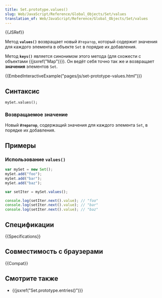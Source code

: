 ```yaml
---
title: Set.prototype.values()
slug: Web/JavaScript/Reference/Global_Objects/Set/values
translation_of: Web/JavaScript/Reference/Global_Objects/Set/values
---
```


{{JSRef}}

Метод **`values()`** возвращает новый `Итератор`, который содержит значения для каждого элемента в объекте `Set` в порядке их добавления.

Метод **`keys()`** является синонимом этого метода (для схожести с объектами {{jsxref("Map")}}). Он ведёт себя точно так же и возвращает **значения** элементов `Set`.

{{EmbedInteractiveExample("pages/js/set-prototype-values.html")}}

## Синтаксис

```
mySet.values();
```

### Возвращаемое значение

Новый **`Итератор`**, содержащий значения для каждого элемента `Set`, в порядке их добавления.

## Примеры

### Использование `values()`

```js
var mySet = new Set();
mySet.add("foo");
mySet.add("bar");
mySet.add("baz");

var setIter = mySet.values();

console.log(setIter.next().value); // "foo"
console.log(setIter.next().value); // "bar"
console.log(setIter.next().value); // "baz"
```

## Спецификации

{{Specifications}}

## Совместимость с браузерами

{{Compat}}

## Смотрите также

- {{jsxref("Set.prototype.entries()")}}

